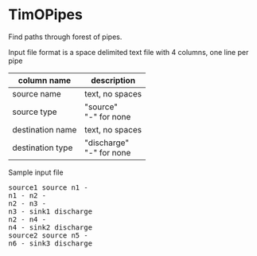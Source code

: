 # TimOPipes
Find paths through forest of pipes.

Input file format is a space delimited text file with 4 columns, one line per pipe

| column name | description
|-|-|
| source name | text, no spaces
| source type | "source"<br>"-" for none
destination name | text, no spaces
destination type | "discharge"<br>"-" for none

Sample input file

<pre>
source1 source n1 -
n1 - n2 -
n2 - n3 -
n3 - sink1 discharge
n2 - n4 -
n4 - sink2 discharge
source2 source n5 -
n6 - sink3 discharge
</pre>

